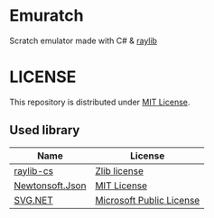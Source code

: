 ﻿# Emuratch

Scratch emulator made with C# & [raylib](https://www.raylib.com/)

# LICENSE

This repository is distributed under [MIT License](./LICENSE).

## Used library

| Name                                                | License                                                                            |
|-----------------------------------------------------|------------------------------------------------------------------------------------|
| [raylib-cs](https://github.com/ChrisDill/Raylib-cs) | [Zlib license](https://github.com/chrisdill/raylib-cs/blob/master/LICENSE)         |
| [Newtonsoft.Json](https://www.newtonsoft.com/json)  | [MIT License](https://github.com/JamesNK/Newtonsoft.Json/blob/master/LICENSE.md)   |
| [SVG.NET](https://github.com/svg-net/SVG)           | [Microsoft Public License](https://github.com/svg-net/SVG/blob/master/license.txt) |
